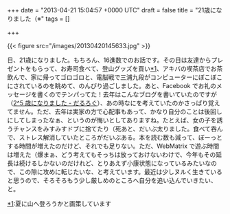 
+++
date = "2013-04-21 15:04:57 +0000 UTC"
draft = false
title = "21歳になりました（※"
tags = []

+++


{{< figure src="/images/20130420145633.jpg"  >}}

日、21歳になりました。もちろん、16進数でのお話です。その日は友達からプレゼントをもらって、お寿司食べて、登山グッズを買い<a href="#f-0fd7d55c" name="fn-0fd7d55c" title="夏に山へ登ろうかと画策しています">*1</a>、アキバの喫茶店でお茶飲んで、家に帰ってゴロゴロと、電脳戦で三浦九段がコンピューターにぼこぼこにされているのを眺めて、のんびり過ごしました。あと、Facebook でお礼のメッセージを書くのでテンパってた！去年はこんなブログを書いていたのですが（<a href="https://blog.daruyanagi.jp/entry/2012/04/20/012313">2^5 歳になりました - だるろぐ</a>）、あの時なにを考えていたのかさっぱり覚えてません。ただ、去年は実家の方で心配事もあって、かなり自分のことは後回しにしてしまったなぁ、というのが悔いとしてありますね。たとえば、女の子を誘うチャンスをみすみすドブに捨てたり（死あと、だいぶ太りました。食べて呑んで、ストレス解消していたところがだいぶある。本を読む数も減って、ぼーっとする時間が増えたのだけど、それでも足りない。ただ、WebMatrix で遊ぶ時間は増えた（爆まぁ、どう考えてもそっちは放っておけないわけで、今年もその延長は続けるしかないのだけれど、とりあえず小康状態になっているみたいなので、この隙に攻めに転じたいな、と考えています。最近は少しヌルく生きていると思うので、そろそろもう少し厳しめのところへ自分を追い込んでいきたい、と。
<div class="footnote">
<a href="#fn-0fd7d55c" name="f-0fd7d55c" class="footnote-number">*1</a><span class="footnote-delimiter">:</span><span class="footnote-text">夏に山へ登ろうかと画策しています</span>
</div>

